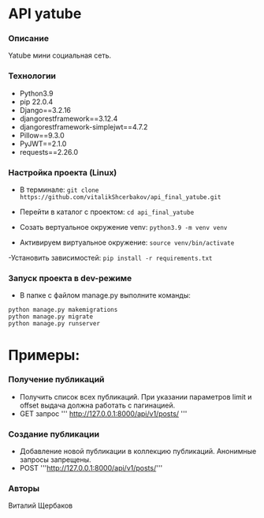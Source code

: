 
# API yatube

### Описание
Yatube мини социальная сеть.

### Технологии
- Python3.9
- pip 22.0.4
- Django==3.2.16
- djangorestframework==3.12.4
- djangorestframework-simplejwt==4.7.2
- Pillow==9.3.0
- PyJWT==2.1.0
- requests==2.26.0

### Настройка проекта (Linux)
- В терминале:
```git clone https://github.com/vitalikShcerbakov/api_final_yatube.git```

- Перейти в каталог с проектом:
```cd api_final_yatube```

- Cозать вертуальное окружение venv:
```python3.9 -m venv venv```

- Активируем виртуальное окружение:
```source venv/bin/activate```

-Установить зависимостей:
```pip install -r requirements.txt```

### Запуск проекта в dev-режиме

- В папке с файлом manage.py выполните команды:
```
python manage.py makemigrations
python manage.py migrate
python manage.py runserver

```

# Примеры:
### Получение публикаций
- Получить список всех публикаций. При указании параметров limit и offset выдача должна работать с пагинацией.
- GET запрос
''' http://127.0.0.1:8000/api/v1/posts/ '''

### Создание публикации
- Добавление новой публикации в коллекцию публикаций. Анонимные запросы запрещены.
- POST
'''http://127.0.0.1:8000/api/v1/posts/'''  


### Авторы
Виталий Щербаков
<img src="https://komarev.com/ghpvc/?username=vitalikShcerbakov&style=flat-square&color=blue" alt=""/>
